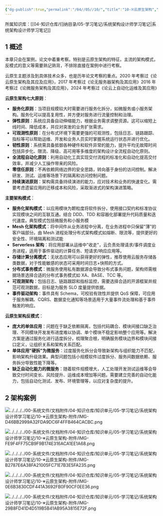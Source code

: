 ```yaml
---
{"dg-publish":true,"permalink":"/04//05//10/","title":"10-※云原生架构","tags":["软考","系统架构设计师"]}
---
```



所属知识库：[[04-知识仓库/归纳目录/05-学习笔记/系统架构设计师学习笔记\|系统架构设计师学习笔记]]

## 1 概述

本章只会在案例，论文中着重考察。特别是云原生架构的特征，主流的架构模式，反模式的意义等需要熟记熟背，不排除直接在案例中进行考察。

云原生主题涉及到具体技术众多，也是历年论文考察的重点。2020 年考察过《论云原生架构及其应及应用》，2017 年考察过《论无服务器架构及其应用》2016 年考察过《论微服务架构及其应用》，2024 年考察过《论云上自动化运维及其应用》

**云原生架构七大原则**：
- **服务化原则**：当项目规模较大时需要进行服务化拆分，如微服务或小服务架构。服务化可以提高复用性，并方便对服务进行流量控制和治理。
- **弹性原则**：系统应具备自动伸缩能力，根据业务需求调整资源。这可以缩短上线时间、降低成本，并应对突发的业务扩张需求。
- **可观测性原则**：在分布式环境下需要更强的可观测性，包括日志、链路跟踪、指标等可以帮助运维、开发和业务人员实时掌握系统运行状态并进行优化。
- **韧性原则**：系统需具备抵御各种硬件和软件异常的能力，提升平均无故障时间包括异步化、限流、降级、高可用等多维度的架构设计全流程自动化原则。
- **全流程自动化原则**：利用自动化工具实现交付流程的标准化和自动化提高交付效率，并减少人工操作带来的风险。
- **零信任原则**：不再依赖网络边界的安全思路，转向基于身份的访问控制。解决研发、测试、运维等场景下的隔离和访问控制问题。
- **持续演进原则**：架构需具备持续演进的能力，应对技术和业务的快速变化。需要考虑遗留应用的迁移成本和风险，采取渐进式的架构演进策略。

**主要架构模式**：
- **服务化架构模式**：以应用模块为颗粒度将软件拆分，使用接口契约和标准协议实现模块之间的互联互通。结合 DDD、TDD 和容器化部署提升代码质量和迭代速度。典型模式包括微服务和小服务模
- **Mesh 化架构模式**：将中间件从业务进程中分离，在业务进程中只保留"薄"的客户端部分。由 Mesh 进程处理分布式架构模式如熔断、限流等，提供更好的安全性、环境隔离和测试能
- **Serverless 架构**：将应用部署从运维中"收走"，云负责处理请求/事件调度业务进程，适用于事件驱动的计算任务、短请求/响应应用等。
- **存储计算分离模式**：无状态应用可以获得更好的弹性，推荐使用云服务存储各类数据，对于性能敏感的状态可采用时间日志+快照的方式。
- **分布式事务模式**：微服务使用私有数据源会导致分布式事务问题，架构师需根据场景选择合适的分布式事务模式如 XA、BASE、TCC 等。
- **可观测架构**：包括日志、链路跟踪和指标监控，需要选择合适的开源框架并规范可观测数据，目标是为服务 SLO 度量提供依据。
- **事件驱动架构**：事件具有 Schema，可校验有效性并提供 QoS 保障，可应用于服务解耦、CQRS、数据变化通知等场景适用于大量事件流处理和基于事件触发的响应。

**云原生架构反模式**：
- **庞大的单体应用**：问题在于缺乏依赖隔离，包括代码耦合、模块间接口缺乏治理、不同模块开发发布进度难以协调、单个模块不稳定影响整个应用等。解决方案是通过服务化进行适度拆分，梳理聚合根，明确服务模块边界和模块间接口定义，让组织关系和架构关系匹配。
- **单体应用"硬拆"为微服务**：过度服务化拆分会导致新架构与组织能力不匹配，影响架构升级效果。典型问题包括小规模软件过度拆分、服务间数据依赖、服务拆分导致性能下降等。
- **缺乏自动化能力的微服务**：随着软件规模增大，人工处理开发测试运维等会导致交付时间变长、风险提升、运维成本增加等问题。需要建立完善的自动化能力，包括自动化测试、发布、环境管理等，以应对复杂度的提升。

## 2 架构案例

![../../../../00-系统文件/文档附件/04-知识仓库/知识单元/05-学习笔记/系统架构设计师学习笔记/10-※云原生架构-附件/IMG-D46BB2999A32FDA9DC6F4FFB464CACBC.png](/img/user/00-%E7%B3%BB%E7%BB%9F%E6%96%87%E4%BB%B6/%E6%96%87%E6%A1%A3%E9%99%84%E4%BB%B6/04-%E7%9F%A5%E8%AF%86%E4%BB%93%E5%BA%93/%E7%9F%A5%E8%AF%86%E5%8D%95%E5%85%83/05-%E5%AD%A6%E4%B9%A0%E7%AC%94%E8%AE%B0/%E7%B3%BB%E7%BB%9F%E6%9E%B6%E6%9E%84%E8%AE%BE%E8%AE%A1%E5%B8%88%E5%AD%A6%E4%B9%A0%E7%AC%94%E8%AE%B0/10-%E2%80%BB%E4%BA%91%E5%8E%9F%E7%94%9F%E6%9E%B6%E6%9E%84-%E9%99%84%E4%BB%B6/IMG-D46BB2999A32FDA9DC6F4FFB464CACBC.png)

![../../../../00-系统文件/文档附件/04-知识仓库/知识单元/05-学习笔记/系统架构设计师学习笔记/10-※云原生架构-附件/IMG-FE9F4FF75CB9F9B174E316ACA1EE1A68.png](/img/user/00-%E7%B3%BB%E7%BB%9F%E6%96%87%E4%BB%B6/%E6%96%87%E6%A1%A3%E9%99%84%E4%BB%B6/04-%E7%9F%A5%E8%AF%86%E4%BB%93%E5%BA%93/%E7%9F%A5%E8%AF%86%E5%8D%95%E5%85%83/05-%E5%AD%A6%E4%B9%A0%E7%AC%94%E8%AE%B0/%E7%B3%BB%E7%BB%9F%E6%9E%B6%E6%9E%84%E8%AE%BE%E8%AE%A1%E5%B8%88%E5%AD%A6%E4%B9%A0%E7%AC%94%E8%AE%B0/10-%E2%80%BB%E4%BA%91%E5%8E%9F%E7%94%9F%E6%9E%B6%E6%9E%84-%E9%99%84%E4%BB%B6/IMG-FE9F4FF75CB9F9B174E316ACA1EE1A68.png)

![../../../../00-系统文件/文档附件/04-知识仓库/知识单元/05-学习笔记/系统架构设计师学习笔记/10-※云原生架构-附件/IMG-B2787E6A38FA21005FC71E7B3E5FA235.png](/img/user/00-%E7%B3%BB%E7%BB%9F%E6%96%87%E4%BB%B6/%E6%96%87%E6%A1%A3%E9%99%84%E4%BB%B6/04-%E7%9F%A5%E8%AF%86%E4%BB%93%E5%BA%93/%E7%9F%A5%E8%AF%86%E5%8D%95%E5%85%83/05-%E5%AD%A6%E4%B9%A0%E7%AC%94%E8%AE%B0/%E7%B3%BB%E7%BB%9F%E6%9E%B6%E6%9E%84%E8%AE%BE%E8%AE%A1%E5%B8%88%E5%AD%A6%E4%B9%A0%E7%AC%94%E8%AE%B0/10-%E2%80%BB%E4%BA%91%E5%8E%9F%E7%94%9F%E6%9E%B6%E6%9E%84-%E9%99%84%E4%BB%B6/IMG-B2787E6A38FA21005FC71E7B3E5FA235.png)

![../../../../00-系统文件/文档附件/04-知识仓库/知识单元/05-学习笔记/系统架构设计师学习笔记/10-※云原生架构-附件/IMG-0E6B3830CDF441A3692FB0F90CF0EE36.png](/img/user/00-%E7%B3%BB%E7%BB%9F%E6%96%87%E4%BB%B6/%E6%96%87%E6%A1%A3%E9%99%84%E4%BB%B6/04-%E7%9F%A5%E8%AF%86%E4%BB%93%E5%BA%93/%E7%9F%A5%E8%AF%86%E5%8D%95%E5%85%83/05-%E5%AD%A6%E4%B9%A0%E7%AC%94%E8%AE%B0/%E7%B3%BB%E7%BB%9F%E6%9E%B6%E6%9E%84%E8%AE%BE%E8%AE%A1%E5%B8%88%E5%AD%A6%E4%B9%A0%E7%AC%94%E8%AE%B0/10-%E2%80%BB%E4%BA%91%E5%8E%9F%E7%94%9F%E6%9E%B6%E6%9E%84-%E9%99%84%E4%BB%B6/IMG-0E6B3830CDF441A3692FB0F90CF0EE36.png)

![../../../../00-系统文件/文档附件/04-知识仓库/知识单元/05-学习笔记/系统架构设计师学习笔记/10-※云原生架构-附件/IMG-29B8FD41D4D519B5B41AB95A3815E72F.png](/img/user/00-%E7%B3%BB%E7%BB%9F%E6%96%87%E4%BB%B6/%E6%96%87%E6%A1%A3%E9%99%84%E4%BB%B6/04-%E7%9F%A5%E8%AF%86%E4%BB%93%E5%BA%93/%E7%9F%A5%E8%AF%86%E5%8D%95%E5%85%83/05-%E5%AD%A6%E4%B9%A0%E7%AC%94%E8%AE%B0/%E7%B3%BB%E7%BB%9F%E6%9E%B6%E6%9E%84%E8%AE%BE%E8%AE%A1%E5%B8%88%E5%AD%A6%E4%B9%A0%E7%AC%94%E8%AE%B0/10-%E2%80%BB%E4%BA%91%E5%8E%9F%E7%94%9F%E6%9E%B6%E6%9E%84-%E9%99%84%E4%BB%B6/IMG-29B8FD41D4D519B5B41AB95A3815E72F.png)

